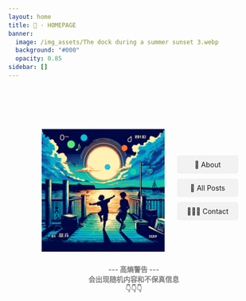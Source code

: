 ```yaml
---
layout: home
title: 🐷 · HOMEPAGE
banner:
  image: /img_assets/The dock during a summer sunset 3.webp
  background: "#000"
  opacity: 0.85
sidebar: []
---
```



<!-- Banner Image and Buttons Section -->

<div style="display: flex; justify-content: center; align-items: center; margin: 5px 5px; margin-top: 100px;">
  <img src="img_assets/The dock during a summer sunset 3.webp" alt="Top Image" style="width: 50%; height: auto; margin-right: 25px; margin-left: 25px;">
  <div style="display: flex; flex-direction: column; width: 25%; text-align: center">
    <a href="/about/" style="margin-bottom: 10px; padding: 10px 20px; background-color: #f2f2f2; text-decoration: none; border-radius: 5px;">🪭 About</a>
    <a href="/all_posts/" style="margin-bottom: 10px; padding: 10px 20px; background-color: #f2f2f2; text-decoration: none; border-radius: 5px;">📝 All Posts</a>
    <a href="/contact/" style="margin-bottom: 10px; padding: 10px 20px; background-color: #f2f2f2; text-decoration: none; border-radius: 5px;">🧑‍🤝‍🧑 Contact</a>
  </div>
</div>

<!-- Divider -->
<div style="text-align: center; margin: 0px 0; margin-top: 25px; margin-bottom: 100px; color: gray">
  <strong>--- 高熵警告 ---<br>会出现随机内容和不保真信息<br>👇👇👇</strong>
</div>